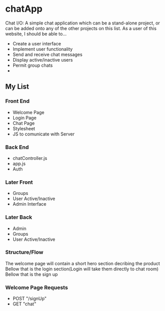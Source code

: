 # chatApp
Chat I/O: A simple chat application which can be a stand-alone project, or can be added onto any of the other projects on this list. As a user of this website, I should be able to…


-   Create a user interface
-   Implement user functionality
-   Send and receive chat messages
-   Display active/inactive users
-   Permit group chats
-   


## My List

### Front End

*   Welcome Page
*   Login Page
*   Chat Page
*   Stylesheet
*   JS to comunicate with Server

### Back End

*   chatController.js
*   app.js
*   Auth

### Later Front

*   Groups
*   User Active/Inactive
*   Admin Interface

### Later Back

*   Admin
*   Groups
*   User Active/Inactive

### Structure/Flow

The welcome page will contain a short hero section decribing the product
Bellow that is the login section(Login will take them directly to chat room)
Bellow that is the sign up

### Welcome Page Requests

*   POST "/signUp"
*   GET "chat"
